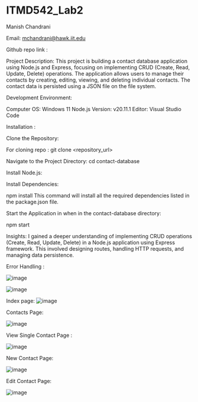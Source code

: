 ﻿# ITMD542_Lab2


Manish Chandrani

Email: mchandrani@hawk.iit.edu


Github repo link : 

Project Description: This project is building a contact database application using Node.js and Express, focusing on implementing CRUD (Create, Read, Update, Delete) operations. The application allows users to manage their contacts by creating, editing, viewing, and deleting individual contacts. The contact data is persisted using a JSON file on the file system.


Development Environment:

Computer OS: Windows 11
Node.js Version: v20.11.1
Editor: Visual Studio Code

Installation : 

Clone the Repository:

For cloning repo :
git clone <repository_url>

Navigate to the Project Directory:
cd contact-database

Install Node.js:

Install Dependencies:

npm install
This command will install all the required dependencies listed in the package.json file.

Start the Application in when in the contact-database directory:

npm start


Insights:  I gained a deeper understanding of implementing CRUD operations (Create, Read, Update, Delete) in a Node.js application using Express framework. This involved designing routes, handling HTTP requests, and managing data persistence.

Error Handling :

![image](https://github.com/manishchandrani/ITMD541_Lab2/assets/142928384/666bf851-4e62-496d-8ac1-fb6ca4e595fb)

![image](https://github.com/manishchandrani/ITMD541_Lab2/assets/142928384/e3119542-1e24-4a89-88f9-f60817de7786)


Index page:
![image](https://github.com/manishchandrani/ITMD541_Lab2/assets/142928384/f6dbd236-685d-41b8-8208-b70b71ed25f5)

Contacts Page:

![image](https://github.com/manishchandrani/ITMD541_Lab2/assets/142928384/edb21fb0-4a8a-4bea-8b14-0f32e3601253)

View Single Contact Page :

![image](https://github.com/manishchandrani/ITMD541_Lab2/assets/142928384/ee8411c2-d57d-48e1-8e73-e703497cdb21)

New Contact Page:

![image](https://github.com/manishchandrani/ITMD541_Lab2/assets/142928384/cd94029b-1c81-4c07-82b0-a4cd6989ef2d)

Edit Contact Page:

![image](https://github.com/manishchandrani/ITMD541_Lab2/assets/142928384/8ff1d8b8-e41e-4dc0-bc78-4ce5368f04aa)









